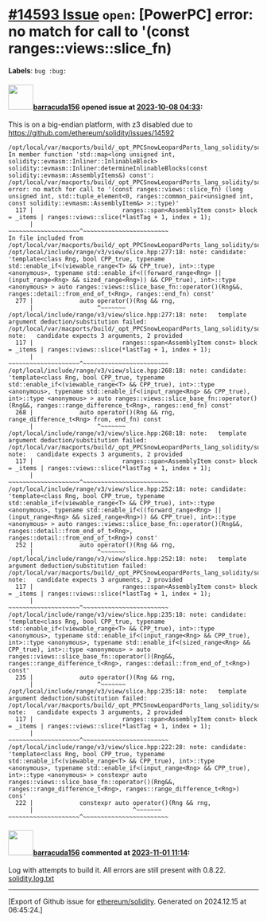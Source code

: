 # [\#14593 Issue](https://github.com/ethereum/solidity/issues/14593) `open`: [PowerPC] error: no match for call to '(const ranges::views::slice_fn)
**Labels**: `bug :bug:`


#### <img src="https://avatars.githubusercontent.com/u/92015510?v=4" width="50">[barracuda156](https://github.com/barracuda156) opened issue at [2023-10-08 04:33](https://github.com/ethereum/solidity/issues/14593):

This is on a big-endian platform, with z3 disabled due to https://github.com/ethereum/solidity/issues/14592

```
/opt/local/var/macports/build/_opt_PPCSnowLeopardPorts_lang_solidity/solidity/work/solidity_0.8.21/libevmasm/Inliner.cpp: In member function 'std::map<long unsigned int, solidity::evmasm::Inliner::InlinableBlock> solidity::evmasm::Inliner:determineInlinableBlocks(const solidity::evmasm::AssemblyItems&) const':
/opt/local/var/macports/build/_opt_PPCSnowLeopardPorts_lang_solidity/solidity/work/solidity_0.8.21/libevmasm/Inliner.cpp:117:95: error: no match for call to '(const ranges::views::slice_fn) (long unsigned int, std::tuple_element<0, ranges::common_pair<unsigned int, const solidity::evmasm::AssemblyItem&> >::type)'
  117 |                         ranges::span<AssemblyItem const> block = _items | ranges::views::slice(*lastTag + 1, index + 1);
      |                                                                           ~~~~~~~~~~~~~~~~~~~~^~~~~~~~~~~~~~~~~~~~~~~~~
In file included from /opt/local/var/macports/build/_opt_PPCSnowLeopardPorts_lang_solidity/solidity/work/solidity_0.8.21/libevmasm/Inliner.cpp:35:
/opt/local/include/range/v3/view/slice.hpp:277:18: note: candidate: 'template<class Rng, bool CPP_true, typename std::enable_if<(viewable_range<T> && CPP_true), int>::type <anonymous>, typename std::enable_if<((forward_range<Rng> || (input_range<Rng> && sized_range<Rng>)) && CPP_true), int>::type <anonymous> > auto ranges::views::slice_base_fn::operator()(Rng&&, ranges::detail::from_end_of_t<Rng>, ranges::end_fn) const'
  277 |             auto operator()(Rng && rng,
      |                  ^~~~~~~~
/opt/local/include/range/v3/view/slice.hpp:277:18: note:   template argument deduction/substitution failed:
/opt/local/var/macports/build/_opt_PPCSnowLeopardPorts_lang_solidity/solidity/work/solidity_0.8.21/libevmasm/Inliner.cpp:117:95: note:   candidate expects 3 arguments, 2 provided
  117 |                         ranges::span<AssemblyItem const> block = _items | ranges::views::slice(*lastTag + 1, index + 1);
      |                                                                           ~~~~~~~~~~~~~~~~~~~~^~~~~~~~~~~~~~~~~~~~~~~~~
/opt/local/include/range/v3/view/slice.hpp:268:18: note: candidate: 'template<class Rng, bool CPP_true, typename std::enable_if<(viewable_range<T> && CPP_true), int>::type <anonymous>, typename std::enable_if<(input_range<Rng> && CPP_true), int>::type <anonymous> > auto ranges::views::slice_base_fn::operator()(Rng&&, ranges::range_difference_t<Rng>, ranges::end_fn) const'
  268 |             auto operator()(Rng && rng, range_difference_t<Rng> from, end_fn) const
      |                  ^~~~~~~~
/opt/local/include/range/v3/view/slice.hpp:268:18: note:   template argument deduction/substitution failed:
/opt/local/var/macports/build/_opt_PPCSnowLeopardPorts_lang_solidity/solidity/work/solidity_0.8.21/libevmasm/Inliner.cpp:117:95: note:   candidate expects 3 arguments, 2 provided
  117 |                         ranges::span<AssemblyItem const> block = _items | ranges::views::slice(*lastTag + 1, index + 1);
      |                                                                           ~~~~~~~~~~~~~~~~~~~~^~~~~~~~~~~~~~~~~~~~~~~~~
/opt/local/include/range/v3/view/slice.hpp:252:18: note: candidate: 'template<class Rng, bool CPP_true, typename std::enable_if<(viewable_range<T> && CPP_true), int>::type <anonymous>, typename std::enable_if<((forward_range<Rng> || (input_range<Rng> && sized_range<Rng>)) && CPP_true), int>::type <anonymous> > auto ranges::views::slice_base_fn::operator()(Rng&&, ranges::detail::from_end_of_t<Rng>, ranges::detail::from_end_of_t<Rng>) const'
  252 |             auto operator()(Rng && rng,
      |                  ^~~~~~~~
/opt/local/include/range/v3/view/slice.hpp:252:18: note:   template argument deduction/substitution failed:
/opt/local/var/macports/build/_opt_PPCSnowLeopardPorts_lang_solidity/solidity/work/solidity_0.8.21/libevmasm/Inliner.cpp:117:95: note:   candidate expects 3 arguments, 2 provided
  117 |                         ranges::span<AssemblyItem const> block = _items | ranges::views::slice(*lastTag + 1, index + 1);
      |                                                                           ~~~~~~~~~~~~~~~~~~~~^~~~~~~~~~~~~~~~~~~~~~~~~
/opt/local/include/range/v3/view/slice.hpp:235:18: note: candidate: 'template<class Rng, bool CPP_true, typename std::enable_if<(viewable_range<T> && CPP_true), int>::type <anonymous>, typename std::enable_if<(input_range<Rng> && CPP_true), int>::type <anonymous>, typename std::enable_if<(sized_range<Rng> && CPP_true), int>::type <anonymous> > auto ranges::views::slice_base_fn::operator()(Rng&&, ranges::range_difference_t<Rng>, ranges::detail::from_end_of_t<Rng>) const'
  235 |             auto operator()(Rng && rng,
      |                  ^~~~~~~~
/opt/local/include/range/v3/view/slice.hpp:235:18: note:   template argument deduction/substitution failed:
/opt/local/var/macports/build/_opt_PPCSnowLeopardPorts_lang_solidity/solidity/work/solidity_0.8.21/libevmasm/Inliner.cpp:117:95: note:   candidate expects 3 arguments, 2 provided
  117 |                         ranges::span<AssemblyItem const> block = _items | ranges::views::slice(*lastTag + 1, index + 1);
      |                                                                           ~~~~~~~~~~~~~~~~~~~~^~~~~~~~~~~~~~~~~~~~~~~~~
/opt/local/include/range/v3/view/slice.hpp:222:28: note: candidate: 'template<class Rng, bool CPP_true, typename std::enable_if<(viewable_range<T> && CPP_true), int>::type <anonymous>, typename std::enable_if<(input_range<Rng> && CPP_true), int>::type <anonymous> > constexpr auto ranges::views::slice_base_fn::operator()(Rng&&, ranges::range_difference_t<Rng>, ranges::range_difference_t<Rng>) cons'
  222 |             constexpr auto operator()(Rng && rng,
      |                            ^~~~~~~~                                                                       ~~~~~~~~~~~~~~~~~~~~^~~~~~~~~~~~~~~~~~~~~~~~~
```

#### <img src="https://avatars.githubusercontent.com/u/92015510?v=4" width="50">[barracuda156](https://github.com/barracuda156) commented at [2023-11-01 11:14](https://github.com/ethereum/solidity/issues/14593#issuecomment-1788785455):

Log with attempts to build it. All errors are still present with 0.8.22.
[solidity.log.txt](https://github.com/ethereum/solidity/files/13226293/solidity.log.txt)


-------------------------------------------------------------------------------



[Export of Github issue for [ethereum/solidity](https://github.com/ethereum/solidity). Generated on 2024.12.15 at 06:45:24.]
